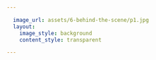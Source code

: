 ```yaml
---

  image_url: assets/6-behind-the-scene/p1.jpg
  layout:
    image_style: background
    content_style: transparent

---
```

<style>
  #backcover[data-page="backcover"] .content {
    margin: 0;
    max-height: initial;
    width: 100%;
    height: 100%;
  }

  #backcover[data-page="backcover"] #image {
    position: absolute;
    bottom: 10%;
    max-width: initial;
    max-height: initial;
    width: 300px;
  }

  @media only screen and (min-width: 768px) {
    #backcover[data-page="backcover"] #image {
      left: 50%;
      margin-left: -300px;
      width: 640px;
    }
  }
</style>

<img id="image" src="assets/6-behind-the-scene/p1-1.png" alt="">
